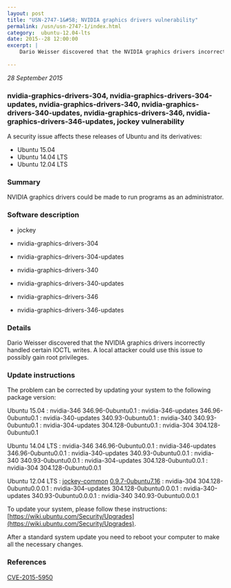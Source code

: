 ```yaml
---
layout: post
title: "USN-2747-1&#58; NVIDIA graphics drivers vulnerability"
permalink: /usn/usn-2747-1/index.html
category:  ubuntu-12.04-lts
date: 2015--28 12:00:00
excerpt: |
    Dario Weisser discovered that the NVIDIA graphics drivers incorrectly handled certain IOCTL writes. A local attacker could use this issue to possibly gain root privileges. 
    
--- 
```

 
 

*28 September 2015*

### nvidia-graphics-drivers-304, nvidia-graphics-drivers-304-updates, nvidia-graphics-drivers-340, nvidia-graphics-drivers-340-updates, nvidia-graphics-drivers-346, nvidia-graphics-drivers-346-updates, jockey vulnerability

A security issue affects these releases of Ubuntu and its derivatives:

* Ubuntu 15.04
* Ubuntu 14.04 LTS
* Ubuntu 12.04 LTS

### Summary

NVIDIA graphics drivers could be made to run programs as an administrator. 

### Software description

* jockey 

* nvidia-graphics-drivers-304 

* nvidia-graphics-drivers-304-updates 

* nvidia-graphics-drivers-340 

* nvidia-graphics-drivers-340-updates 

* nvidia-graphics-drivers-346 

* nvidia-graphics-drivers-346-updates 

### Details

Dario Weisser discovered that the NVIDIA graphics drivers incorrectly handled certain IOCTL writes. A local attacker could use this issue to possibly gain root privileges. 

### Update instructions

The problem can be corrected by updating your system to the following package version:

Ubuntu 15.04
 : nvidia-346 <span>346.96-0ubuntu0.1</span>
 : nvidia-346-updates <span>346.96-0ubuntu0.1</span>
 : nvidia-340-updates <span>340.93-0ubuntu0.1</span>
 : nvidia-340 <span>340.93-0ubuntu0.1</span>
 : nvidia-304-updates <span>304.128-0ubuntu0.1</span>
 : nvidia-304 <span>304.128-0ubuntu0.1</span>

Ubuntu 14.04 LTS
 : nvidia-346 <span>346.96-0ubuntu0.0.1</span>
 : nvidia-346-updates <span>346.96-0ubuntu0.0.1</span>
 : nvidia-340-updates <span>340.93-0ubuntu0.0.1</span>
 : nvidia-340 <span>340.93-0ubuntu0.0.1</span>
 : nvidia-304-updates <span>304.128-0ubuntu0.0.1</span>
 : nvidia-304 <span>304.128-0ubuntu0.0.1</span>

Ubuntu 12.04 LTS
 : [jockey-common](https://launchpad.net/ubuntu/+source/jockey) <span> [0.9.7-0ubuntu7.16](https://launchpad.net/ubuntu/+source/jockey/0.9.7-0ubuntu7.16) </span> 
 : nvidia-304 <span>304.128-0ubuntu0.0.0.1</span>
 : nvidia-304-updates <span>304.128-0ubuntu0.0.0.1</span>
 : nvidia-340-updates <span>340.93-0ubuntu0.0.0.1</span>
 : nvidia-340 <span>340.93-0ubuntu0.0.0.1</span>

To update your system, please follow these instructions: [https://wiki.ubuntu.com/Security/Upgrades](https://wiki.ubuntu.com/Security/Upgrades).

After a standard system update you need to reboot your computer to make all the necessary changes. 

### References

 
 [CVE-2015-5950](http://people.ubuntu.com/~ubuntu-security/cve/CVE-2015-5950)
 

